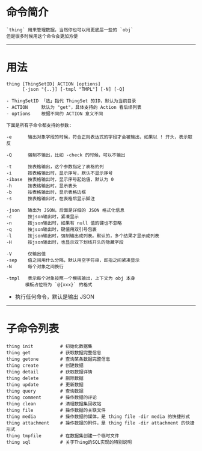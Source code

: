 # 命令简介 

    `thing` 用来管理数据，当然你也可以用更底层一些的 `obj`
    但是很多时候用这个命令会更加方便

-------------------------------------------------------------
# 用法

    thing [ThingSetID] ACTION [options] 
          [-json "{..}] [-tmpl "TMPL"] [-N] [-Q]
        
    - ThingSetID 「选」指代 ThingSet 的ID，默认为当前目录
    - ACTION     默认为 "get"，具体支持的 Action 看后续列表
    - options    根据不同的 ACTION 意义不同
        
    下面是所有子命令都支持的参数:
        
    -e      输出对象字段的时候，符合正则表达式的字段才会被输出，如果以 ! 开头，表示取反
        
    -Q      强制不输出，比如 -check 的时候，可以不输出
        
    -t      按表格输出，这个参数指定了表格的列
    -i      按表格输出时，显示序号，默认不显示序号
    -ibase  按表格输出时，显示序号起始值，默认为 0
    -h      按表格输出时，显示表头
    -b      按表格输出时，显示表格边框
    -s      按表格输出时，在表格后显示脚注
    
    -json   输出为 JSON，后面是详细的 JSON 格式化信息
    -c      按json输出时，紧凑显示
    -n      按json输出时，如果有 null 值的键也不忽略
    -q      按json输出时，键值用双引号包裹
    -l      按json输出时，强制输出成列表。默认的，多个结果才显示成列表
    -H      按json输出时，也显示双下划线开头的隐藏字段
    
    -V      仅输出值
    -sep    值之间用什么分隔，默认用空字符串，即指之间紧凑显示
    -N      每个对象之间换行
        
    -tmpl   表示每个对象按照一个模板输出，上下文为 obj 本身
           模板占位符为 `@{xxx}` 的格式
       
 - 执行任何命令，默认是输出 JSON
 
 -------------------------------------------------------------
 # 子命令列表
 

    thing init          # 初始化数据集
    thing get           # 获取数据完整信息
    thing getone        # 查询某条数据完整信息
    thing create        # 创建数据
    thing detail        # 获取数据详情
    thing delete        # 删除数据
    thing update        # 更新数据
    thing query         # 查询数据
    thing comment       # 操作数据的评论
    thing clean         # 清理数据集回收站
    thing file          # 操作数据的关联文件
    thing media         # 操作数据的媒体，是 thing file -dir media 的快捷形式
    thing attachment    # 操作数据的附件，是 thing file -dir attachment 的快捷形式
    thing tmpfile       # 在数据集创建一个临时文件
    thing sql           # 关于Thing的SQL实现的特别说明

